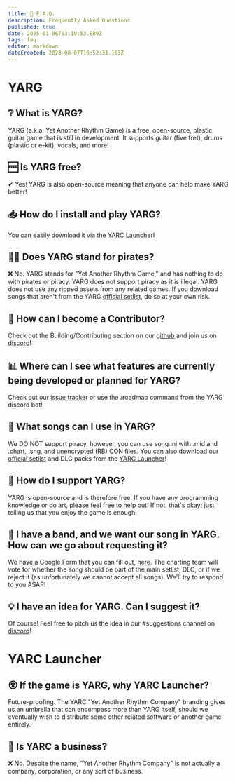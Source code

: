 ```yaml
---
title: 📓 F.A.Q.
description: Frequently Asked Questions
published: true
date: 2025-01-06T13:19:53.889Z
tags: faq
editor: markdown
dateCreated: 2023-08-07T16:52:31.163Z
---
```


# YARG
## ❔ What is YARG?
YARG (a.k.a. Yet Another Rhythm Game) is a free, open-source, plastic guitar game that is still in development. It supports guitar (five fret), drums (plastic or e-kit), vocals, and more!

## 🆓 Is YARG free?
✔ Yes! YARG is also open-source meaning that anyone can help make YARG better!

## 📥 How do I install and play YARG?
You can easily download it via the [YARC Launcher](/launcher)!

## 🏴‍☠ Does YARG stand for pirates?
❌ No. YARG stands for "Yet Another Rhythm Game," and has nothing to do with pirates or piracy. YARG does not support piracy as it is illegal. YARG does not use any ripped assets from any related games. If you download songs that aren't from the YARG [official setlist](/songs/Setlist), do so at your own risk.

## 🤝 How can I become a Contributor?
Check out the Building/Contributing section on our [github](https://github.com/YARC-Official/YARG) and join us on [discord](https://discord.gg/sqpu4R552r)!

## 📊 Where can I see what features are currently being developed or planned for YARG?
Check out our [issue tracker](https://yarg.youtrack.cloud/issues) or use the /roadmap command from the YARG discord bot!

## 🎵 What songs can I use in YARG?
We DO NOT support piracy, however, you can use song.ini with .mid and .chart, .sng, and unencrypted (RB) CON files.
You can also download our [official setlist](/songs/Setlist) and DLC packs from the [YARC Launcher](/launcher)!

## 💁‍ How do I support YARG?
YARG is open-source and is therefore free. If you have any programming knowledge or do art, please feel free to help out! If not, that's okay; just telling us that you enjoy the game is enough!

## 🎼 I have a band, and we want our song in YARG. How can we go about requesting it?
We have a Google Form that you can fill out, [here](https://forms.gle/cHWuGqzrFchgzZHU7). The charting team will vote for whether the song should be part of the main setlist, DLC, or if we reject it (as unfortunately we cannot accept all songs). We'll try to respond to you ASAP!

## 💡 I have an idea for YARG. Can I suggest it?
Of course! Feel free to pitch us the idea in our #suggestions channel on [discord](https://discord.gg/sqpu4R552r)!

# YARC Launcher
## 😵 If the game is YARG, why YARC Launcher?
Future-proofing. The YARC "Yet Another Rhythm Company" branding gives us an umbrella that can encompass more than YARG itself, should we eventually wish to distribute some other related software or another game entirely.

## 🏢 Is YARC a business?
❌ No. Despite the name, "Yet Another Rhythm Company" is not actually a company, corporation, or any sort of business.
